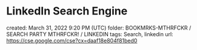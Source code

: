 # LinkedIn Search Engine

created: March 31, 2022 9:20 PM (UTC)
folder: BOOKMRKS-MTHRFCKR / SEARCH PARTY MTHRFCKR! / LINKEDIN
tags: Search, linkedin
url: https://cse.google.com/cse?cx=daaf18e804f81bed0